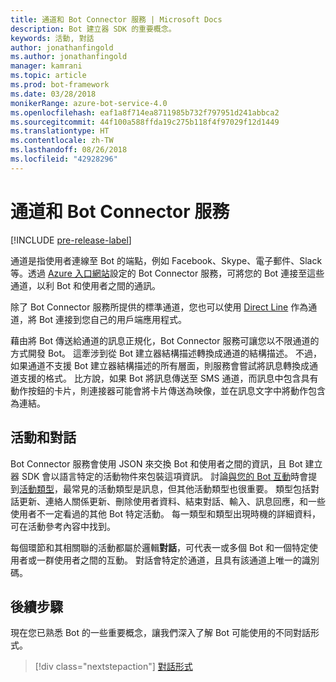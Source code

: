```yaml
---
title: 通道和 Bot Connector 服務 | Microsoft Docs
description: Bot 建立器 SDK 的重要概念。
keywords: 活動, 對話
author: jonathanfingold
ms.author: jonathanfingold
manager: kamrani
ms.topic: article
ms.prod: bot-framework
ms.date: 03/28/2018
monikerRange: azure-bot-service-4.0
ms.openlocfilehash: eaf1a8f714ea8711985b732f797951d241abbca2
ms.sourcegitcommit: 44f100a588ffda19c275b118f4f97029f12d1449
ms.translationtype: HT
ms.contentlocale: zh-TW
ms.lasthandoff: 08/26/2018
ms.locfileid: "42928296"
---
```

# <a name="channels-and-the-bot-connector-service"></a>通道和 Bot Connector 服務

[!INCLUDE [pre-release-label](../includes/pre-release-label.md)]

通道是指使用者連線至 Bot 的端點，例如 Facebook、Skype、電子郵件、Slack 等。透過 [Azure 入口網站](https://portal.azure.com)設定的 Bot Connector 服務，可將您的 Bot 連接至這些通道，以利 Bot 和使用者之間的通訊。 

除了 Bot Connector 服務所提供的標準通道，您也可以使用 [Direct Line](bot-builder-howto-direct-line.md) 作為通道，將 Bot 連接到您自己的用戶端應用程式。

藉由將 Bot 傳送給通道的訊息正規化，Bot Connector 服務可讓您以不限通道的方式開發 Bot。 這牽涉到從 Bot 建立器結構描述轉換成通道的結構描述。 不過，如果通道不支援 Bot 建立器結構描述的所有層面，則服務會嘗試將訊息轉換成通道支援的格式。 比方說，如果 Bot 將訊息傳送至 SMS 通道，而訊息中包含具有動作按鈕的卡片，則連接器可能會將卡片傳送為映像，並在訊息文字中將動作包含為連結。

## <a name="activities-and-conversations"></a>活動和對話


Bot Connector 服務會使用 JSON 來交換 Bot 和使用者之間的資訊，且 Bot 建立器 SDK 會以語言特定的活動物件來包裝這項資訊。 討論[與您的 Bot 互動](bot-builder-basics.md#interaction-with-your-bot)時會提到[活動類型](../bot-service-activities-entities.md)，最常見的活動類型是訊息，但其他活動類型也很重要。 類型包括對話更新、連絡人關係更新、刪除使用者資料、結束對話、輸入、訊息回應，和一些使用者不一定看過的其他 Bot 特定活動。 每一類型和類型出現時機的詳細資料，可在活動參考內容中找到。

每個環節和其相關聯的活動都屬於邏輯**對話**，可代表一或多個 Bot 和一個特定使用者或一群使用者之間的互動。 對話會特定於通道，且具有該通道上唯一的識別碼。

## <a name="next-steps"></a>後續步驟

現在您已熟悉 Bot 的一些重要概念，讓我們深入了解 Bot 可能使用的不同對話形式。

> [!div class="nextstepaction"]
> [對話形式](bot-builder-conversations.md)
